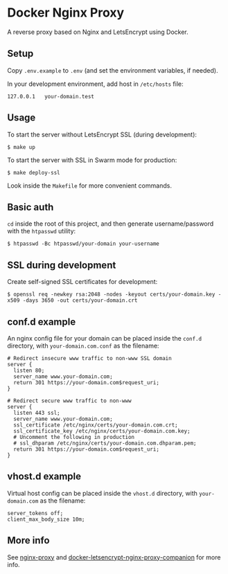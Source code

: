 # Docker Nginx Proxy

A reverse proxy based on Nginx and LetsEncrypt using Docker.

## Setup
    
Copy `.env.example` to `.env` (and set the environment variables, if needed).

In your development environment, add host in `/etc/hosts` file:

```
127.0.0.1   your-domain.test
``` 
    
## Usage

To start the server without LetsEncrypt SSL (during development):

```
$ make up
```

To start the server with SSL in Swarm mode for production:

```
$ make deploy-ssl
```

Look inside the `Makefile` for more convenient commands.

## Basic auth

`cd` inside the root of this project, and then generate username/password with the `htpasswd` utility:

```
$ htpasswd -Bc htpasswd/your-domain your-username
```

## SSL during development

Create self-signed SSL certificates for development:

```
$ openssl req -newkey rsa:2048 -nodes -keyout certs/your-domain.key -x509 -days 3650 -out certs/your-domain.crt
```

## conf.d example

An nginx config file for your domain can be placed inside the `conf.d` directory, with `your-domain.com.conf` as the filename:

```
# Redirect insecure www traffic to non-www SSL domain
server {
  listen 80;
  server_name www.your-domain.com;
  return 301 https://your-domain.com$request_uri;
}

# Redirect secure www traffic to non-www
server {
  listen 443 ssl;
  server_name www.your-domain.com;
  ssl_certificate /etc/nginx/certs/your-domain.com.crt;
  ssl_certificate_key /etc/nginx/certs/your-domain.com.key;
  # Uncomment the following in production
  # ssl_dhparam /etc/nginx/certs/your-domain.com.dhparam.pem;
  return 301 https://your-domain.com$request_uri;
}
```

## vhost.d example

Virtual host config can be placed inside the `vhost.d` directory, with `your-domain.com` as the filename:

```
server_tokens off;
client_max_body_size 10m;
```

## More info

See [nginx-proxy](https://github/nginx-proxy/nginx-proxy) and [docker-letsencrypt-nginx-proxy-companion](https://github.com/JrCs/docker-letsencrypt-nginx-proxy-companion) for more info.
